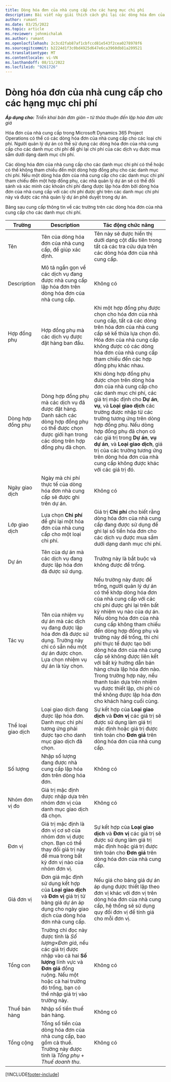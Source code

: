 ```yaml
---
title: Dòng hóa đơn của nhà cung cấp cho các hạng mục chi phí
description: Bài viết này giải thích cách ghi lại các dòng hóa đơn của nhà cung cấp cho các danh mục chi phí.
author: rumant
ms.date: 03/25/2022
ms.topic: article
ms.reviewer: johnmichalak
ms.author: rumant
ms.openlocfilehash: 2c3cd2fab87af1cbfccd81e543f2cea0278978f6
ms.sourcegitcommit: b2224d1f3c0bd4925d647e6ca3960db81a209521
ms.translationtype: MT
ms.contentlocale: vi-VN
ms.lasthandoff: 08/11/2022
ms.locfileid: "9261726"
---
```

# <a name="vendor-invoice-lines-for-expense-categories"></a>Dòng hóa đơn của nhà cung cấp cho các hạng mục chi phí

_**Áp dụng cho:** Triển khai bản đơn giản – từ thỏa thuận đến lập hóa đơn ước giá_

Hóa đơn của nhà cung cấp trong Microsoft Dynamics 365 Project Operations có thể có các dòng hóa đơn của nhà cung cấp cho các loại chi phí. Người quản lý dự án có thể sử dụng các dòng hóa đơn của nhà cung cấp cho các danh mục chi phí để ghi lại chi phí của các dịch vụ được mua sắm dưới dạng danh mục chi phí.

Các dòng hóa đơn của nhà cung cấp cho các danh mục chi phí có thể hoặc có thể không tham chiếu đến một dòng hợp đồng phụ cho các danh mục chi phí. Nếu một dòng hóa đơn của nhà cung cấp cho các danh mục chi phí tham chiếu đến một hợp đồng phụ, các nhà quản lý dự án sẽ có thể đối sánh và xác minh các khoản chi phí đang được lập hóa đơn bởi dòng hóa đơn của nhà cung cấp với các chi phí được ghi trên các danh mục chi phí này và được các nhà quản lý dự án phê duyệt trong dự án.

Bảng sau cung cấp thông tin về các trường trên các dòng hóa đơn của nhà cung cấp cho các danh mục chi phí.

| Trường | Description | Tác động chức năng |
| --- | --- | --- |
| Tên | Tên của dòng hóa đơn của nhà cung cấp, để giúp xác định. | Tên này sẽ được hiển thị dưới dạng cột đầu tiên trong tất cả các tra cứu dựa trên các dòng hóa đơn của nhà cung cấp. |
| Description | Mô tả ngắn gọn về các dịch vụ đang được nhà cung cấp lập hóa đơn trên dòng hóa đơn của nhà cung cấp. | Không có |
| Hợp đồng phụ | Hợp đồng phụ mà các dịch vụ được đặt hàng ban đầu. | Khi một hợp đồng phụ được chọn cho hóa đơn của nhà cung cấp, tất cả các dòng trên hóa đơn của nhà cung cấp sẽ kế thừa lựa chọn đó. Hóa đơn của nhà cung cấp không được có các dòng hóa đơn của nhà cung cấp tham chiếu đến các hợp đồng phụ khác nhau. |
| Dòng hợp đồng phụ | Dòng hợp đồng phụ mà các dịch vụ đã được đặt hàng. Danh sách các dòng hợp đồng phụ có thể được chọn được giới hạn trong các dòng trên hợp đồng phụ đã chọn. | Khi dòng hợp đồng phụ được chọn trên dòng hóa đơn của nhà cung cấp cho các danh mục chi phí, các giá trị mặc định cho **Dự án**, **vụ**, và **Loại giao dịch** các trường được nhập từ các trường tương ứng trên dòng hợp đồng phụ. Nếu dòng hợp đồng phụ đã chọn có các giá trị trong **Dự án**, **vụ dự án**, và **Loại giao dịch**, giá trị của các trường tương ứng trên dòng hóa đơn của nhà cung cấp không được khác với các giá trị đó. |
| Ngày giao dịch | Ngày mà chi phí thực tế của dòng hóa đơn nhà cung cấp sẽ được ghi trên dự án. |Không có |
| Lớp giao dịch | Lựa chọn **Chi phí** để ghi lại một hóa đơn của nhà cung cấp cho một loại chi phí. | Giá trị **Chi phí** cho biết rằng dòng hóa đơn của nhà cung cấp đang được sử dụng để ghi lại số tiền hóa đơn cho các dịch vụ được mua sắm dưới dạng danh mục chi phí. |
| Dự án | Tên của dự án mà các dịch vụ đang được lập hóa đơn đã được sử dụng. | Trường này là bắt buộc và không được để trống. |
| Tác vụ | Tên của nhiệm vụ dự án mà các dịch vụ đang được lập hóa đơn đã được sử dụng. Trường này chỉ có sẵn nếu một dự án được chọn. Lựa chọn nhiệm vụ dự án là tùy chọn. | Nếu trường này được để trống, người quản lý dự án có thể khớp dòng hóa đơn của nhà cung cấp với các chi phí được ghi lại trên bất kỳ nhiệm vụ nào của dự án. Nếu dòng hóa đơn của nhà cung cấp không tham chiếu đến dòng hợp đồng phụ và trường này để trống, thì chi phí thực tế được tạo bởi dòng hóa đơn của nhà cung cấp sẽ không được liên kết với bất kỳ hướng dẫn bán hàng chưa lập hóa đơn nào. Trong trường hợp này, nếu thanh toán dựa trên nhiệm vụ được thiết lập, chi phí có thể không được lập hóa đơn cho khách hàng cuối cùng. |
| Thể loại giao dịch | Loại giao dịch đang được lập hóa đơn. Danh mục chi phí tương ứng phải được tạo cho danh mục giao dịch đã chọn. | Sự kết hợp của **Loại giao dịch** và **Đơn vị** các giá trị sẽ được sử dụng làm giá trị mặc định hoặc giá trị được tính toán cho **Đơn giá** trên dòng hóa đơn của nhà cung cấp. |
| Số lượng | Nhập số lượng đang được nhà cung cấp lập hóa đơn trên dòng hóa đơn. |Không có|
| Nhóm đơn vị đo | Giá trị mặc định được nhập dựa trên nhóm đơn vị của danh mục giao dịch đã chọn. | Không có |
| Đơn vị | Giá trị mặc định là đơn vị cơ sở của nhóm đơn vị được chọn. Bạn có thể thay đổi giá trị này để mua trong bất kỳ đơn vị nào của nhóm đơn vị. | Sự kết hợp của **Loại giao dịch** và **Đơn vị** các giá trị sẽ được sử dụng làm giá trị mặc định hoặc giá trị được tính toán cho **Đơn giá** trên dòng hóa đơn của nhà cung cấp. |
| Giá đơn vị | Đơn giá mặc định sử dụng kết hợp của **Loại giao dịch** và **Đơn vị** giá trị từ bảng giá dự án áp dụng cho ngày giao dịch của dòng hóa đơn nhà cung cấp. | Nếu giá cho bảng giá dự án áp dụng được thiết lập theo đơn vị khác với đơn vị trên dòng hóa đơn của nhà cung cấp, hệ thống sẽ sử dụng quy đổi đơn vị để tính giá cho mỗi đơn vị. |
| Tổng con | Trường chỉ đọc này được tính là *Số lượng*&times;*Đơn giá*, nếu các giá trị được nhập vào cả hai **Số lượng** lĩnh vực và **Đơn giá** đồng ruộng. Nếu một hoặc cả hai trường đó trống, bạn có thể nhập giá trị vào trường này.| Không có |
| Thuế bán hàng | Nhập số tiền thuế bán hàng. | Không có |
| Tổng cộng | Tổng số tiền của dòng hóa đơn của nhà cung cấp, bao gồm cả thuế. Trường này được tính là *Tổng phụ* + *Thuế doanh thu*. | Không có |

[!INCLUDE[footer-include](../../includes/footer-banner.md)]
